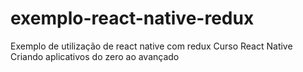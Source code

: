 # exemplo-react-native-redux
Exemplo de utilização de react native com redux
Curso React Native Criando aplicativos do zero ao avançado
